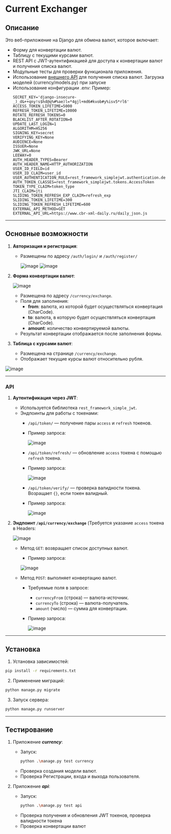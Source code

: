 # Current Exchanger

## Описание
Это веб-приложение на Django для обмена валют, которое включает:
- Форму для конвертации валют.
- Таблицу с текущими курсами валют.
- REST API с JWT-аутентификацией для доступа к конвертации валют и получения списка валют.
- Модульные тесты для проверки функционала приложения.
- Использование [внешнего API](https://www.cbr-xml-daily.ru/daily_json.js) для получения списка валют. Загрузка моделей (currency/models.py) при запуске
- Использование конфигурации .env:
  Пример:
    ```env
    SECRET_KEY='django-insecure-_)_d&++qny!s$hd@q%#%ae)l=*4gjl+md6#kvob#y%isv5*rl6'
    ACCESS_TOKEN_LIFETIME=5000
    REFRESH_TOKEN_LIFETIME=10000
    ROTATE_REFRESH_TOKENS=0
    BLACKLIST_AFTER_ROTATION=0
    UPDATE_LAST_LOGIN=1
    ALGORITHM=HS256
    SIGNING_KEY=secret
    VERIFYING_KEY=None
    AUDIENCE=None
    ISSUER=None
    JWK_URL=None
    LEEWAY=0
    AUTH_HEADER_TYPES=Bearer
    AUTH_HEADER_NAME=HTTP_AUTHORIZATION
    USER_ID_FIELD=id
    USER_ID_CLAIM=user_id
    USER_AUTHENTICATION_RULE=rest_framework_simplejwt.authentication.default_user_authentication_rule
    AUTH_TOKEN_CLASSES=rest_framework_simplejwt.tokens.AccessToken
    TOKEN_TYPE_CLAIM=token_type
    JTI_CLAIM=jti
    SLIDING_TOKEN_REFRESH_EXP_CLAIM=refresh_exp
    SLIDING_TOKEN_LIFETIME=300
    SLIDING_TOKEN_REFRESH_LIFETIME=600
    EXTERNAL_API_METHOD=GET
    EXTERNAL_API_URL=https://www.cbr-xml-daily.ru/daily_json.js
    ```
  
---

## Основные возможности
1. **Авторизация и регистрация**:
   - Размещены по адресу `/auth/login/` и `/auth/register/`
     
     ![image](https://github.com/user-attachments/assets/3616a896-7e1f-4891-a065-ab0963c15230) ![image](https://github.com/user-attachments/assets/4be97e49-c2e8-4a88-80b9-ca19e8ee52e1)


3. **Форма конвертации валют**:

   ![image](https://github.com/user-attachments/assets/51322515-04e8-4454-a287-eb3d7369175c)

   - Размещена по адресу `/currency/exchange`.
   - Поля для заполнения:
     - **from**: валюта, из которой будет осуществляться конвертация (CharCode).
     - **to**: валюта, в которую будет осуществляться конвертация (CharCode).
     - **amount**: количество конвертируемой валюты.
   - Результат конвертации отображается после заполнения формы.

4. **Таблица с курсами валют**:
   - Размещена на странице `/currency/exchange`.
   - Отображает текущие курсы валют относительно рубля.

 ![image](https://github.com/user-attachments/assets/f2d040a4-d3bd-4751-a061-b65c894c1d43)

---

### API
1. **Аутентификация через JWT**:
   - Используется библиотека `rest_framework_simple_jwt`.
   - Эндпоинты для работы с токенами:
     - `/api/token/` — получение пары `access` и `refresh` токенов.
     - Пример запроса:
       
       ![image](https://github.com/user-attachments/assets/5138b67a-4fd9-4fc8-ba30-a03c71548578)

     - `/api/token/refresh/` — обновление `access` токена с помощью `refresh` токена.
     - Пример запроса:
       
       ![image](https://github.com/user-attachments/assets/a8853d77-4bff-4e72-b966-948380098eef)

     - `/api/token/verify/` — проверка валидности токена. Возращает ```{}```, если токен валидный.
     - Пример запроса:
       
       ![image](https://github.com/user-attachments/assets/b5933d02-2650-448a-971c-e3b78b61e42e)
       
2. **Эндпоинт `/api/currency/exchange`** (Требуется указание ```access``` токена в Headers:
   
   ![image](https://github.com/user-attachments/assets/2ea5ed17-6e90-4eb7-81c9-e7880d38a191)
   
   - Метод `GET`: возвращает список доступных валют.
     - Пример запроса:
       
      ![image](https://github.com/user-attachments/assets/f40573b1-cc4e-4b8a-9da9-a9ba5e8ac823)

       
   - Метод `POST`: выполняет конвертацию валют.
     - Требуемые поля в запросе:
       - `currencyFrom` (строка) — валюта-источник.
       - `currencyTo` (строка) — валюта-получатель.
       - `amount` (число) — сумма для конвертации.
     - Пример запроса:
       
        ![image](https://github.com/user-attachments/assets/e12aece0-4b78-45bd-b48e-8f9f1cf056b5)



---

## Установка

1. Установка зависимостей:

```bash
pip install -r requirements.txt
```

2. Применение миграций:

```bash
python manage.py migrate
```

3. Запуск сервера:

```bash
python manage.py runserver
```

---

## Тестирование
1. Приложение ***currency***:
   - Запуск:
      ```bash
     python .\manage.py test currency
      ```
   - Проверка создания модели валют.
   - Проверка Регистрации, входа и выхода пользователя.

2. Приложение ***api***:
   - Запуск:
     ```bash
     python .\manage.py test api
     ```
   - Проверка получения и обновления JWT токенов, проверка валидности токена
   - Проверка конвертации валют
